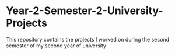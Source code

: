 # Year-2-Semester-2-University-Projects
This repository contains the projects I worked on during the second semester of my second year of university
